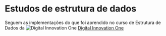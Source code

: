 # Estudos de estrutura de dados

Seguem as implementações do que foi aprendido no curso de Estrutura de Dados da ![Digital Innovation One](https://avatars.githubusercontent.com/u/26231823?s=200&v=4) [Digital Innovation One](https://github.com/digitalinnovationone)

